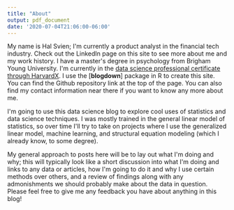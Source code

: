 ```yaml
---
title: "About"
output: pdf_document
date: '2020-07-04T21:06:00-06:00'
---
```


My name is Hal Svien; I'm currently a product analyst in the financial tech industry. Check out the LinkedIn page on this site to see more about me and my work history. I have a master's degree in psychology from Brigham Young University. I'm currently in the [data science professional certificate through HarvardX](https://www.edx.org/professional-certificate/harvardx-data-science). I use the [**blogdown**] package in R to create this site. You can find the Github repository link at the top of the page. You can also find my contact information near there if you want to know any more about me.

I'm going to use this data science blog to explore cool uses of statistics and data science techniques. I was mostly trained in the general linear model of statistics, so over time I'll try to take on projects where I use the generalized linear model, machine learning, and structural equation modeling (which I already know, to some degree). 

My general approach to posts here will be to lay out what I'm doing and why; this will typically look like a short discussion into what I'm doing and links to any data or articles, how I'm going to do it and why I use certain methods over others, and a review of findings along with any admonishments we should probably make about the data in question. Please feel free to give me any feedback you have about anything in this blog!
